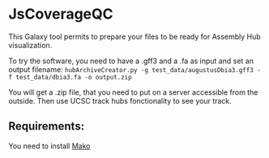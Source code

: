 # JsCoverageQC
This Galaxy tool permits to prepare your files to be ready for Assembly Hub visualization.

To try the software, you need to have a .gff3 and a .fa as input and set an output filename:
```hubArchiveCreator.py -g test_data/augustusDbia3.gff3 -f test_data/dbia3.fa -o output.zip```

You will get a .zip file, that you need to put on a server accessible from the outside. Then use UCSC track hubs fonctionality to see your track.

## Requirements:
You need to install [Mako](http://www.makotemplates.org/download.html)
